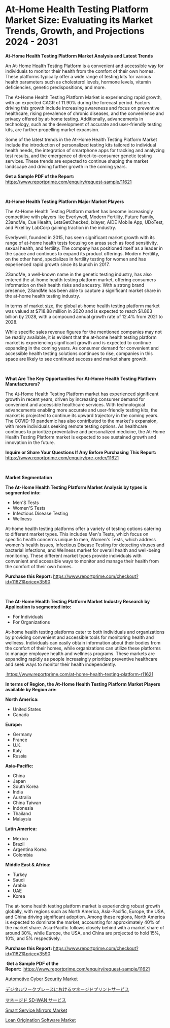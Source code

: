 <p><h1>At-Home Health Testing Platform Market Size: Evaluating its Market Trends, Growth, and Projections 2024 - 2031</h1></p><p><strong>At-Home Health Testing Platform Market Analysis and Latest Trends</strong></p>
<p><p>An At-Home Health Testing Platform is a convenient and accessible way for individuals to monitor their health from the comfort of their own homes. These platforms typically offer a wide range of testing kits for various health parameters such as cholesterol levels, hormone levels, vitamin deficiencies, genetic predispositions, and more.</p><p>The At-Home Health Testing Platform Market is experiencing rapid growth, with an expected CAGR of 11.90% during the forecast period. Factors driving this growth include increasing awareness and focus on preventive healthcare, rising prevalence of chronic diseases, and the convenience and privacy offered by at-home testing. Additionally, advancements in technology, such as the development of accurate and user-friendly testing kits, are further propelling market expansion.</p><p>Some of the latest trends in the At-Home Health Testing Platform Market include the introduction of personalized testing kits tailored to individual health needs, the integration of smartphone apps for tracking and analyzing test results, and the emergence of direct-to-consumer genetic testing services. These trends are expected to continue shaping the market landscape and driving further growth in the coming years.</p></p>
<p><strong>Get a Sample PDF of the Report:&nbsp;</strong> <a href="https://www.reportprime.com/enquiry/request-sample/11621">https://www.reportprime.com/enquiry/request-sample/11621</a></p>
<p>&nbsp;</p>
<p><strong>At-Home Health Testing Platform Major Market Players</strong></p>
<p><p>The At-Home Health Testing Platform market has become increasingly competitive with players like Everlywell, Modern Fertility, Future Family, 23andMe, Cue Health, LetsGetChecked, ixlayer, AIDE Mobile App, UDoTest, and Pixel by LabCorp gaining traction in the industry. </p><p>Everlywell, founded in 2015, has seen significant market growth with its range of at-home health tests focusing on areas such as food sensitivity, sexual health, and fertility. The company has positioned itself as a leader in the space and continues to expand its product offerings. Modern Fertility, on the other hand, specializes in fertility testing for women and has experienced rapid growth since its launch in 2017.</p><p>23andMe, a well-known name in the genetic testing industry, has also entered the at-home health testing platform market, offering consumers information on their health risks and ancestry. With a strong brand presence, 23andMe has been able to capture a significant market share in the at-home health testing industry.</p><p>In terms of market size, the global at-home health testing platform market was valued at $718.88 million in 2020 and is expected to reach $1.863 billion by 2028, with a compound annual growth rate of 12.4% from 2021 to 2028.</p><p>While specific sales revenue figures for the mentioned companies may not be readily available, it is evident that the at-home health testing platform market is experiencing significant growth and is expected to continue expanding in the coming years. As consumer demand for convenient and accessible health testing solutions continues to rise, companies in this space are likely to see continued success and market share growth.</p></p>
<p>&nbsp;</p>
<p><strong>What Are The Key Opportunities For At-Home Health Testing Platform Manufacturers?</strong></p>
<p><p>The At-Home Health Testing Platform market has experienced significant growth in recent years, driven by increasing consumer demand for convenient and accessible healthcare services. With technological advancements enabling more accurate and user-friendly testing kits, the market is projected to continue its upward trajectory in the coming years. The COVID-19 pandemic has also contributed to the market's expansion, with more individuals seeking remote testing options. As healthcare continues to prioritize preventative and personalized medicine, the At-Home Health Testing Platform market is expected to see sustained growth and innovation in the future.</p></p>
<p><strong>Inquire or Share Your Questions If Any Before Purchasing This Report:</strong> <a href="https://www.reportprime.com/enquiry/pre-order/11621">https://www.reportprime.com/enquiry/pre-order/11621</a></p>
<p>&nbsp;</p>
<p><strong>Market Segmentation</strong></p>
<p><strong>The At-Home Health Testing Platform Market Analysis by types is segmented into:</strong></p>
<p><ul><li>Men'S Tests</li><li>Women'S Tests</li><li>Infectious Disease Testing</li><li>Wellness</li></ul></p>
<p><p>At-home health testing platforms offer a variety of testing options catering to different market types. This includes Men's Tests, which focus on specific health concerns unique to men, Women's Tests, which address women's health issues, Infectious Disease Testing for detecting viruses and bacterial infections, and Wellness market for overall health and well-being monitoring. These different market types provide individuals with convenient and accessible ways to monitor and manage their health from the comfort of their own homes.</p></p>
<p><strong>Purchase this Report:&nbsp;</strong><a href="https://www.reportprime.com/checkout?id=11621&price=3590">https://www.reportprime.com/checkout?id=11621&price=3590</a></p>
<p>&nbsp;</p>
<p><strong>The At-Home Health Testing Platform Market Industry Research by Application is segmented into:</strong></p>
<p><ul><li>For Individuals</li><li>For Organizations</li></ul></p>
<p><p>At-home health testing platforms cater to both individuals and organizations by providing convenient and accessible tools for monitoring health and wellness. Individuals can easily obtain information about their bodies from the comfort of their homes, while organizations can utilize these platforms to manage employee health and wellness programs. These markets are expanding rapidly as people increasingly prioritize preventive healthcare and seek ways to monitor their health independently.</p></p>
<p><a href="https://www.reportprime.com/at-home-health-testing-platform-r11621">&nbsp;https://www.reportprime.com/at-home-health-testing-platform-r11621</a></p>
<p><strong>In terms of Region, the At-Home Health Testing Platform Market Players available by Region are:</strong></p>
<p>
    <p> <strong> North America: </strong>
        <ul>
            <li>United States</li>
            <li>Canada</li>
        </ul>
        </p> 
    <p> <strong> Europe: </strong>
        <ul>
            <li>Germany</li>
            <li>France</li>
            <li>U.K.</li>
            <li>Italy</li>
            <li>Russia</li>
        </ul>
        </p> 
    <p> <strong> Asia-Pacific: </strong>
        <ul>
            <li>China</li>
            <li>Japan</li>
            <li>South Korea</li>
            <li>India</li>
            <li>Australia</li>
            <li>China Taiwan</li>
            <li>Indonesia</li>
            <li>Thailand</li>
            <li>Malaysia</li>
        </ul>
        </p> 
    <p> <strong> Latin America: </strong>
        <ul>
            <li>Mexico</li>
            <li>Brazil</li>
            <li>Argentina Korea</li>
            <li>Colombia</li>
        </ul>
        </p> 
    <p> <strong> Middle East & Africa: </strong>
        <ul>
            <li>Turkey</li>
            <li>Saudi</li>
            <li>Arabia</li>
            <li>UAE</li>
            <li>Korea</li>
        </ul>
    </p>
    </p>
<p><p>The at-home health testing platform market is experiencing robust growth globally, with regions such as North America, Asia-Pacific, Europe, the USA, and China driving significant adoption. Among these regions, North America is expected to dominate the market, accounting for approximately 40% of the market share. Asia-Pacific follows closely behind with a market share of around 30%, while Europe, the USA, and China are projected to hold 15%, 10%, and 5% respectively.</p></p>
<p><strong>Purchase this Report: </strong><a href="https://www.reportprime.com/checkout?id=11621&price=3590">https://www.reportprime.com/checkout?id=11621&price=3590</a></p>
<p>&nbsp;<strong>Get a Sample PDF of the Report:&nbsp;&nbsp;</strong><a href="https://www.reportprime.com/enquiry/request-sample/11621">https://www.reportprime.com/enquiry/request-sample/11621</a></p>
<p><strong></strong></p>
<p><p><a href="https://github.com/ruddyyedelwadw/Market-Research-Report-List-2/blob/main/automotive-cyber-security-market.md">Automotive Cyber Security Market</a></p><p><a href="https://github.com/SimeonBode1/Market-Research-Report-List-1/blob/main/931074483138.md">デジタルワークプレースにおけるマネージドプリントサービス</a></p><p><a href="https://github.com/leigh4852023/Market-Research-Report-List-1/blob/main/727814183137.md">マネージド SD-WAN サービス</a></p><p><a href="https://issuu.com/reportprime-2/docs/smart-service-mirrors-market-size-2030.pptx">Smart Service Mirrors Market</a></p><p><a href="https://github.com/lorenzaSchmeler/Market-Research-Report-List-1/blob/main/loan-origination-software-market.md">Loan Origination Software Market</a></p></p>